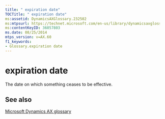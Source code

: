 ```yaml
---
title: " expiration date"
TOCTitle: " expiration date"
ms:assetid: DynamicsAXGlossary.232502
ms:mtpsurl: https://technet.microsoft.com/en-us/library/dynamicsaxglossary.232502(v=AX.60)
ms:contentKeyID: 36057803
ms.date: 08/25/2014
mtps_version: v=AX.60
f1_keywords:
- Glossary.expiration date
---
```


# expiration date

The date on which something ceases to be effective.

## See also

[Microsoft Dynamics AX glossary](glossary/microsoft-dynamics-ax-glossary.md)

  


